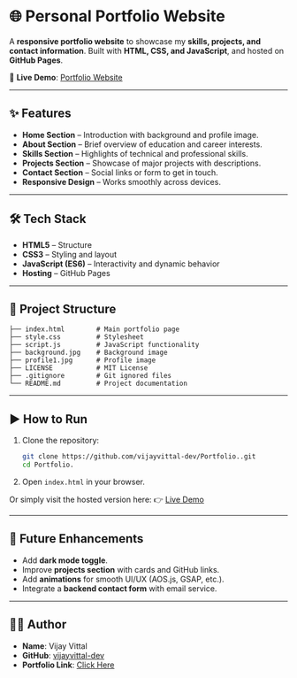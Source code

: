 
# 🌐 Personal Portfolio Website

A **responsive portfolio website** to showcase my **skills, projects, and contact information**. Built with **HTML, CSS, and JavaScript**, and hosted on **GitHub Pages**.

🔗 **Live Demo**: [Portfolio Website](https://vijayvittal-dev.github.io/Portfolio./)

---

## ✨ Features

* **Home Section** – Introduction with background and profile image.
* **About Section** – Brief overview of education and career interests.
* **Skills Section** – Highlights of technical and professional skills.
* **Projects Section** – Showcase of major projects with descriptions.
* **Contact Section** – Social links or form to get in touch.
* **Responsive Design** – Works smoothly across devices.

---

## 🛠️ Tech Stack

* **HTML5** – Structure
* **CSS3** – Styling and layout
* **JavaScript (ES6)** – Interactivity and dynamic behavior
* **Hosting** – GitHub Pages

---

## 📂 Project Structure

```
├── index.html        # Main portfolio page
├── style.css         # Stylesheet
├── script.js         # JavaScript functionality
├── background.jpg    # Background image
├── profile1.jpg      # Profile image
├── LICENSE           # MIT License
├── .gitignore        # Git ignored files
└── README.md         # Project documentation
```

---

## ▶️ How to Run

1. Clone the repository:

   ```bash
   git clone https://github.com/vijayvittal-dev/Portfolio..git
   cd Portfolio.
   ```

2. Open `index.html` in your browser.

Or simply visit the hosted version here:
👉 [Live Demo](https://vijayvittal-dev.github.io/Portfolio./)

---

## 🚀 Future Enhancements

* Add **dark mode toggle**.
* Improve **projects section** with cards and GitHub links.
* Add **animations** for smooth UI/UX (AOS.js, GSAP, etc.).
* Integrate a **backend contact form** with email service.

---

## 👨‍💻 Author

* **Name**: Vijay Vittal
* **GitHub**: [vijayvittal-dev](https://github.com/vijayvittal-dev)
* **Portfolio Link**: [Click Here](https://vijayvittal-dev.github.io/Portfolio./)

